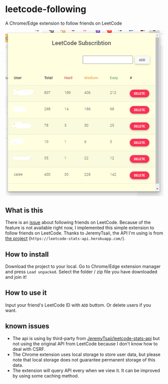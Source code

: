 # leetcode-following

A Chrome/Edge extension to follow friends on LeetCode

![snapshot](./snapshot.png)

## What is this

There is an [issue](https://leetcode.com/discuss/feedback/261518/is-there-a-way-to-search-and-follow-users-in-leetcode/1424994) about following friends on LeetCode. Because of the feature is not available right now, I implemented this simple extension to follow friends on LeetCode.
Thanks to JeremyTsaii, the API I'm using is from [the project](https://github.com/JeremyTsaii/leetcode-stats-api) (`https://leetcode-stats-api.herokuapp.com/`).

## How to install

Download the project to your local. Go to Chrome/Edge extension manager and press `Load unpacked`. Select the folder / zip file you have downloaded and join it!

## How to use it

Input your friend's LeetCode ID with `ADD` buttom. Or delete users if you want.

## known issues

- The api is using by third-party from [JeremyTsaii/leetcode-stats-api](https://github.com/JeremyTsaii/leetcode-stats-api) but not using the original API from LeetCode because I don't know how to deal with CSRF.
- The Chrome extension uses local storage to store user data, but please note that local storage does not guarantee permanent storage of this data.
- The extension will query API every when we view it. It can be improved by using some caching method.
